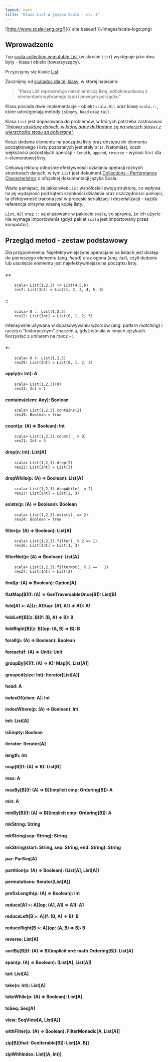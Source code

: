 ```yaml
---
layout: post
title: "Klasa List w języku Scala - cz. 1"
---
```


![http://www.scala-lang.org/]({{ site.baseurl }}/images/scala-logo.png)

## Wprowadzenie

Typ [scala.collection.immutable.List](http://www.scala-lang.org/api/current/index.html#scala.collection.immutable.List) (w skrócie `List`) występuje jako dwa byty - klasa i obiekt (towarzyszący).

Przyjrzyjmy się klasie [List](http://www.scala-lang.org/api/current/index.html#scala.collection.immutable.List).

Zacznijmy od [scaladoc dla tej klasy](http://www.scala-lang.org/api/current/index.html#scala.collection.immutable.List), w której napisano:

> "Klasa List reprezentuje niezmienniczą listę jednokierunkową z elementami wybranego typu i pewnym porządku"

Klasa posiada dwie implementacje - obiekt `scala.Nil` oraz klasę `scala.::`, które udostępniają metody `isEmpty`, `head` oraz `tail`.

Klasa `List` jest dopasowana do problemów, w których potrzeba zastosować [_"liniową strukturę danych, w której dane dokładane są na wierzch stosu i z wierzchołka stosu są pobierane"_](http://pl.wikipedia.org/wiki/Stos_\(informatyka\)).

Koszt dodania elementu na początku listy oraz dostępu do elementu początkowego i listy pozostałych jest stały `O(1)`. Natomiast, koszt większości pozostałych operacji - `length`, `append`, `reverse` - wynosi `O(n)` dla `n`-elementowej listy.

Ciekawą lekturą odnośnie efektywności działania operacji różnych strukturach danych, w tym `List` jest dokument [Collections - Performance Characteristics](http://docs.scala-lang.org/overviews/collections/performance-characteristics.html) z oficjalnej dokumentacji języka Scala.

Warto pamiętać, że jakkolwiek `List` współdzieli swoją strukturę, co wpływa na jej wydajność pod kątem szybkości działania oraz oszczędności pamięci, ta efektywność tracona jest w procesie serializacji i deserializacji - każda referencja otrzyma własną kopię listy.

`List`, `Nil` oraz `::` są aliasowane w pakiecie `scala`, co sprawia, że ich użycie nie wymaga importowania (gdyż pakiet `scala` jest importowany przez kompilator).

## Przegląd metod - zestaw podstawowy

Dla przypomnienia: Najefektywniejszymi operacjami na listach jest dostęp do pierwszego elementu (ang. _head_) oraz ogona (ang. _tail_), czyli dodanie lub usunięcie elementu jest najefektywniejsze na początku listy.

#### ++

		scala> List(1,2,3) ++ List(4,5,6)  
		res7: List[Int] = List(1, 2, 3, 4, 5, 6)

#### ::

		scala> 0 :: List(1,2,3)  
		res12: List[Int] = List(0, 1, 2, 3)

Intensywnie używana w dopasowywaniu wzorców (ang. _pattern matching_) i raczej o "historycznym" znaczeniu, gdyż istniała w innych językach. Korzystać z umiarem na rzecz ```+:```.

#### +:

		scala> 0 +: List(1,2,3)  
		res29: List[Int] = List(0, 1, 2, 3)

#### apply(n: Int): A

		scala> List(1,2,3)(0)  
		res13: Int = 1

#### contains(elem: Any): Boolean

		scala> List(1,2,3).contains(2)  
		res19: Boolean = true

#### count(p: (A) ⇒ Boolean): Int

		scala> List(1,2,3).count( _ > 0)  
		res21: Int = 3

#### drop(n: Int): List\[A\]

		scala> List(1,2,3).drop(2)  
		res22: List[Int] = List(3)

#### dropWhile(p: (A) ⇒ Boolean): List\[A\]

		scala> List(1,2,3).dropWhile(_ < 2)  
		res23: List[Int] = List(2, 3)

#### exists(p: (A) ⇒ Boolean): Boolean

		scala> List(1,2,3).exists(_ == 2)  
		res24: Boolean = true

#### filter(p: (A) ⇒ Boolean): List\[A\]

		scala> List(1,2,3).filter(_ % 2 == 1)  
		res26: List[Int] = List(1, 3)

#### filterNot(p: (A) ⇒ Boolean): List\[A\]

		scala> List(1,2,3).filterNot(_ % 2 == 	1)  
		res27: List[Int] = List(2)

#### find(p: (A) ⇒ Boolean): Option\[A\]
#### flatMap\[B\](f: (A) ⇒ GenTraversableOnce\[B\]): List\[B\]
#### fold\[A1 >: A\](z: A1)(op: (A1, A1) ⇒ A1): A1
#### foldLeft\[B\](z: B)(f: (B, A) ⇒ B): B
#### foldRight\[B\](z: B)(op: (A, B) ⇒ B): B
#### forall(p: (A) ⇒ Boolean): Boolean
#### foreach(f: (A) ⇒ Unit): Unit
#### groupBy\[K\](f: (A) ⇒ K): Map\[K, List\[A\]\]
#### grouped(size: Int): Iterator\[List\[A\]\]
#### head: A
#### indexOf(elem: A): Int
#### indexWhere(p: (A) ⇒ Boolean): Int
#### init: List\[A\]
#### isEmpty: Boolean
#### iterator: Iterator\[A\]
#### length: Int
#### map\[B\](f: (A) ⇒ B): List\[B\]
#### max: A
#### maxBy\[B\](f: (A) ⇒ B)(implicit cmp: Ordering\[B\]): A
#### min: A
#### minBy\[B\](f: (A) ⇒ B)(implicit cmp: Ordering\[B\]): A
#### mkString: String
#### mkString(sep: String): String
#### mkString(start: String, sep: String, end: String): String
#### par: ParSeq\[A\]
#### partition(p: (A) ⇒ Boolean): (List\[A\], List\[A\])
#### permutations: Iterator\[List\[A\]\]
#### prefixLength(p: (A) ⇒ Boolean): Int
#### reduce\[A1 >: A\](op: (A1, A1) ⇒ A1): A1
#### reduceLeft\[B >: A\](f: (B, A) ⇒ B): B
#### reduceRight\[B >: A\](op: (A, B) ⇒ B): B
#### reverse: List\[A\]
#### sortBy\[B\](f: (A) ⇒ B)(implicit ord: math.Ordering\[B\]): List\[A\]
#### span(p: (A) ⇒ Boolean): (List\[A\], List\[A\])
#### tail: List\[A\]
#### take(n: Int): List\[A\]
#### takeWhile(p: (A) ⇒ Boolean): List\[A\]
#### toSeq: Seq\[A\]
#### view: SeqView\[A, List\[A\]\]
#### withFilter(p: (A) ⇒ Boolean): FilterMonadic\[A, List\[A\]\]
#### zip\[B\](that: GenIterable\[B\]): List\[(A, B)\]
#### zipWithIndex: List\[(A, Int)\]